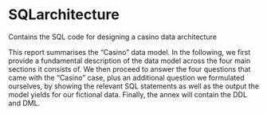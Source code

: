 # SQLarchitecture
Contains the SQL code for designing a casino data architecture

This report summarises the “Casino” data model. In the following, we first provide a fundamental description of the data model across the four main sections it consists of. We then proceed to answer the four questions that came with the “Casino” case, plus an additional question we formulated ourselves, by showing the relevant SQL statements as well as the output the model yields for our fictional data. Finally, the annex will contain the DDL and DML.
